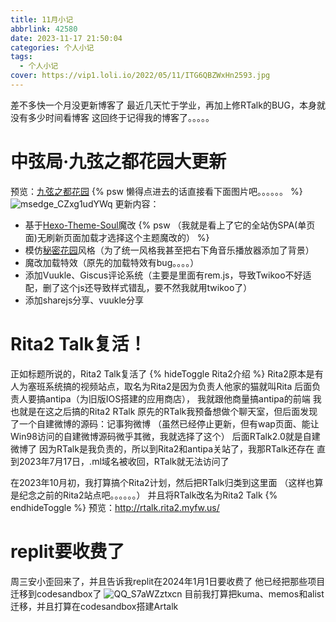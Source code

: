 ```yaml
---
title: 11月小记
abbrlink: 42580
date: 2023-11-17 21:50:04
categories: 个人小记
tags:
  - 个人小记
cover: https://vip1.loli.io/2022/05/11/ITG6QBZWxHn2593.jpg
---
```

差不多快一个月没更新博客了
最近几天忙于学业，再加上修RTalk的BUG，本身就没有多少时间看博客
这回终于记得我的博客了。。。。。

# 中弦局·九弦之都花园大更新
预览：[九弦之都花园](www.sinzmise.top)
{% psw 懒得点进去的话直接看下面图片吧。。。。。。 %}
![msedge_CZxg1udYWq](https://www.jsdelivr.ren/gh/SinzMise/picx-images-hosting@master/20231208/msedge_CZxg1udYWq.14s3zn9uefk.webp)
更新内容：
- 基于[Hexo-Theme-Soul](https://github.com/callmesoul/hexo-theme-soul)魔改 {% psw （我就是看上了它的全站伪SPA(单页面)无刷新页面加载才选择这个主题魔改的） %}
- 模仿[秘密花园](http://www.yini.org/)风格（为了统一风格我甚至把右下角音乐播放器添加了背景）
- 魔改加载特效（原先的加载特效有bug。。。。）
- 添加Vuukle、Giscus评论系统（主要是里面有rem.js，导致Twikoo不好适配，删了这个js还导致样式错乱，要不然我就用twikoo了）
- 添加sharejs分享、vuukle分享

# Rita2 Talk复活！
正如标题所说的，Rita2 Talk复活了
{% hideToggle Rita2介绍 %}
Rita2原本是有人为塞班系统搞的视频站点，取名为Rita2是因为负责人他家的猫就叫Rita
后面负责人要搞antipa（为旧版IOS搭建的应用商店）， 我就跟他商量搞antipa的前端
我也就是在这之后搞的Rita2 RTalk
原先的RTalk我预备想做个聊天室，但后面发现了一个自建微博的源码：记事狗微博
（虽然已经停止更新，但有wap页面、能让Win98访问的自建微博源码微乎其微，我就选择了这个）
后面RTalk2.0就是自建微博了
因为RTalk是我负责的，所以到Rita2和antipa关站了，我那RTalk还存在
直到2023年7月17日，.ml域名被收回，RTalk就无法访问了

在2023年10月初，我打算搞个Rita2计划，然后把RTalk归类到这里面
（这样也算是纪念之前的Rita2站点吧。。。。。。）
并且将RTalk改名为Rita2 Talk
{% endhideToggle %}
预览：http://rtalk.rita2.myfw.us/

# replit要收费了
周三安小歪回来了，并且告诉我replit在2024年1月1日要收费了
他已经把那些项目迁移到codesandbox了
![QQ_S7aWZztxcn](https://www.jsdelivr.ren/gh/SinzMise/picx-images-hosting@master/20231208/QQ_S7aWZztxcn.eigsxeas9xs.webp)
目前我打算把kuma、memos和alist迁移，并且打算在codesandbox搭建Artalk

